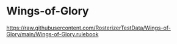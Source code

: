 # Wings-of-Glory

https://raw.githubusercontent.com/RosterizerTestData/Wings-of-Glory/main/Wings-of-Glory.rulebook